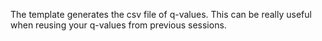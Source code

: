 The template generates the csv file of q-values. This can be really useful when reusing your q-values from previous sessions.
